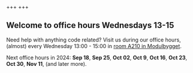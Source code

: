 +++
+++

## Welcome to office hours Wednesdays 13-15

Need help with anything code related? Visit us during our office hours,
(almost) every Wednesday 13:00 - 15:00 in [room A210 in
Modulbygget](https://link.mazemap.com/3Ouh4mlf).

Next office hours in 2024: **Sep 18**, **Sep 25**, **Oct 02**, **Oct 9**, **Oct
16**, **Oct 23**, **Oct 30**, **Nov 11**, (and later more).
